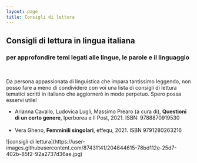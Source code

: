 ```yaml
---
layout: page
title: Consigli di lettura
---
```

## Consigli di lettura in lingua italiana
### per approfondire temi legati alle lingue, le parole e il linguaggio
<br>
<p>
Da persona appassionata di linguistica che impara tantissimo leggendo, non posso fare a meno di condividere con voi una lista di consigli di lettura tematici scritti in italiano che aggiornerò in modo perpetuo. Spero possa esservi utile!
</p>
<ul>
  <li>Arianna Cavallo, Ludovica Lugli, Massimo Prearo (a cura di), <b>Questioni di un certo genere</b>, Iperborea e Il Post, 2021. ISBN: 9788870919530</li>
  <br>
  <li>Vera Gheno, <b>Femminili singolari</b>, effequ, 2021. ISBN 9791280263216</li>
</ul>
![consigli di lettura](https://user-images.githubusercontent.com/87431141/204844615-78bd112e-25d7-402b-85f2-92a2737d36ae.jpg)
